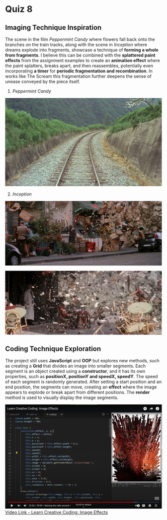 # Quiz 8

##  Imaging Technique Inspiration

The scene in the film *Peppermint Candy* where flowers fall back onto the branches on the train tracks, along with the scene in *Inception* where dreams explode into fragments, showcase a technique of **forming a whole from fragments**. I believe this can be combined with the **splattered paint effects** from the assignment examples to create an **animation effect** where the paint splatters, breaks apart, and then reassembles, potentially even incorporating **a timer** for **periodic fragmentation and recombination**. In works like The Scream this fragmentation further deepens the sense of unease conveyed by the piece itself.

1. *Peppermint Candy*

![An image of a screenshot of film peppermint candy](readmeImages\peppermintcandy.jfif)

2. *Inception*

![An image of a screenshot of film inception](readmeImages\Inception1.jfif)

![An image of a screenshot of film inception](readmeImages\Inception2.jfif)

##  Coding Technique Exploration

The project still uses **JavaScript** and **OOP** but explores new methods, such as creating a **Grid** that divides an image into smaller segments. Each segment is an object created using a **constructor**, and it has its own properties, such as **positionX, positionY and speedX, speedY**. The speed of each segment is randomly generated. After setting a start position and an end position, the segments can move, creating an **effect** where the image appears to explode or break apart from different positions. The **render** method is used to visually display the image segments.

![An image of a screenshot of film inception](readmeImages\Imageeffect.jpg)
[Video Link - Learn Creative Coding: Image Effects](https://www.youtube.com/watch?v=UeZ1pTg_nMo)